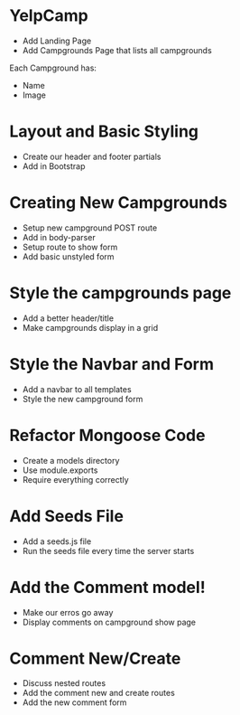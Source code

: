 # YelpCamp

* Add Landing Page
* Add Campgrounds Page that lists all campgrounds

Each Campground has:
* Name
* Image

# Layout and Basic Styling
* Create our header and footer partials
* Add in Bootstrap


# Creating New Campgrounds
* Setup new campground POST route
* Add in body-parser
* Setup route to show form
* Add basic unstyled form


# Style the campgrounds page
* Add a better header/title
* Make campgrounds display in a grid

# Style the Navbar and Form
* Add a navbar to all templates
* Style the new campground form

# Refactor Mongoose Code
* Create a models directory
* Use module.exports
* Require everything correctly

# Add Seeds File
* Add a seeds.js file
* Run the seeds file every time the server starts

# Add the Comment model!
* Make our erros go away
* Display comments on campground show page

# Comment New/Create
* Discuss nested routes
* Add the comment new and create routes
* Add the new comment form